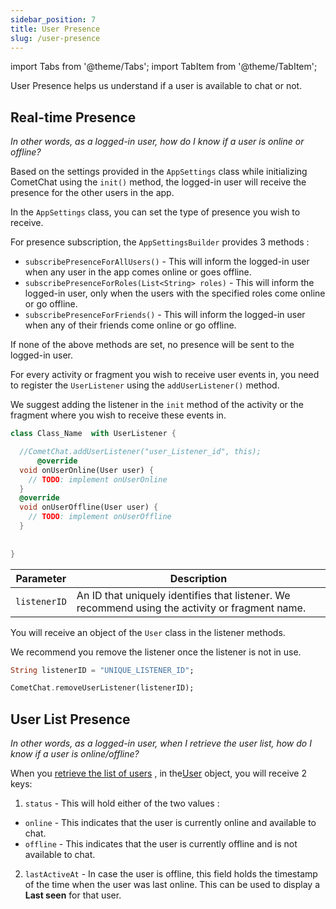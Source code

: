```yaml
---
sidebar_position: 7
title: User Presence
slug: /user-presence
---
```

import Tabs from '@theme/Tabs';
import TabItem from '@theme/TabItem';

User Presence helps us understand if a user is available to chat or not.

## Real-time Presence

_In other words, as a logged-in user, how do I know if a user is online or offline?_

Based on the settings provided in the `AppSettings` class while  initializing CometChat using the `init()` method, the logged-in user will receive the presence for the other users in the app.

In the `AppSettings` class, you can set the type of presence you wish to receive.

For presence subscription, the `AppSettingsBuilder` provides 3 methods :

- `subscribePresenceForAllUsers()` - This will inform the logged-in user when any user in the app comes online or goes offline.
- `subscribePresenceForRoles(List<String> roles)` - This will inform the logged-in user, only when the users with the specified roles come online or go offline.
- `subscribePresenceForFriends()` - This will inform the logged-in user when any of their friends come online or go offline.

If none of the above methods are set, no presence will be sent to the logged-in user.

For every activity or fragment you wish to receive user events in, you need to register the `UserListener` using the `addUserListener()` method.

We suggest adding the listener in the `init` method of the activity or the fragment where you wish to receive these events in.

<Tabs>
<TabItem value="1" label="Dart">

```Dart
class Class_Name  with UserListener {

  //CometChat.addUserListener("user_Listener_id", this);
	  @override
  void onUserOnline(User user) {
    // TODO: implement onUserOnline
  }
  @override
  void onUserOffline(User user) {
    // TODO: implement onUserOffline
  }
  
  
}
```

</TabItem>
</Tabs>



| Parameter | Description | 
| ---- | ---- | 
| `listenerID` | An ID that uniquely identifies that listener. We recommend using the activity or fragment name. | 


You will receive an object of the `User` class in the listener methods.

We recommend you remove the listener once the listener is not in use. 

<Tabs>
<TabItem value="1" label="Dart">

```Dart
String listenerID = "UNIQUE_LISTENER_ID";

CometChat.removeUserListener(listenerID);
```

</TabItem>
</Tabs>



## User List Presence

_In other words, as a logged-in user, when I retrieve the user list, how do I know if a user is online/offline?_

When you [retrieve the list of users](./users-retrieve-users) , in the[User](./users-user-management#user-class) object, you will receive 2 keys:

1. `status` - This will hold either of the two values :

- `online` - This indicates that the user is currently online and available to chat.
- `offline` - This indicates that the user is currently offline and is not available to chat.

2. `lastActiveAt` - In case the user is offline, this field holds the timestamp of the time when the user was last online. This can be used to display a **Last seen** for that user.